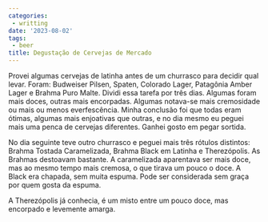 ```yaml
---
categories:
 - writting
date: '2023-08-02'
tags:
 - beer
title: Degustação de Cervejas de Mercado
---
```


Provei algumas cervejas de latinha antes de um churrasco para decidir qual levar. Foram: Budweiser Pilsen, Spaten, Colorado Lager, Patagônia Amber Lager e Brahma Puro Malte. Dividi essa tarefa por três dias. Algumas foram mais doces, outras mais encorpadas. Algumas notava-se mais cremosidade ou mais ou menos everfescência. Minha conclusão foi que todas eram ótimas, algumas mais enjoativas que outras, e no dia mesmo eu peguei mais uma penca de cervejas diferentes. Ganhei gosto em pegar sortida.

No dia seguinte teve outro churrasco e peguei mais três rótulos distintos: Brahma Tostada Caramelizada, Brahma Black em Latinha e Therezópolis. As Brahmas destoavam bastante. A caramelizada aparentava ser mais doce, mas ao mesmo tempo mais cremosa, o que tirava um pouco o doce. A Black era chapada, sem muita espuma. Pode ser considerada sem graça por quem gosta da espuma.

A Therezópolis já conhecia, é um misto entre um pouco doce, mas encorpado e levemente amarga.
